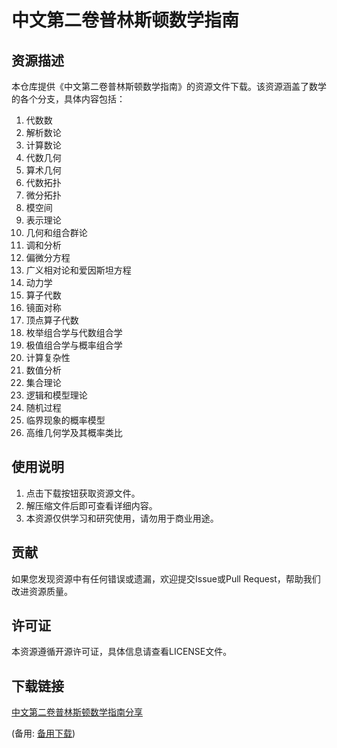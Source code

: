 # 中文第二卷普林斯顿数学指南

## 资源描述

本仓库提供《中文第二卷普林斯顿数学指南》的资源文件下载。该资源涵盖了数学的各个分支，具体内容包括：

1. 代数数
2. 解析数论
3. 计算数论
4. 代数几何
5. 算术几何
6. 代数拓扑
7. 微分拓扑
8. 模空间
9. 表示理论
10. 几何和组合群论
11. 调和分析
12. 偏微分方程
13. 广义相对论和爱因斯坦方程
14. 动力学
15. 算子代数
16. 镜面对称
17. 顶点算子代数
18. 枚举组合学与代数组合学
19. 极值组合学与概率组合学
20. 计算复杂性
21. 数值分析
22. 集合理论
23. 逻辑和模型理论
24. 随机过程
25. 临界现象的概率模型
26. 高维几何学及其概率类比

## 使用说明

1. 点击下载按钮获取资源文件。
2. 解压缩文件后即可查看详细内容。
3. 本资源仅供学习和研究使用，请勿用于商业用途。

## 贡献

如果您发现资源中有任何错误或遗漏，欢迎提交Issue或Pull Request，帮助我们改进资源质量。

## 许可证

本资源遵循开源许可证，具体信息请查看LICENSE文件。

## 下载链接
[中文第二卷普林斯顿数学指南分享](https://pan.quark.cn/s/b47dfe245301) 

(备用: [备用下载](https://pan.baidu.com/s/1CLSRSQVU9HrWmQ6tJX4p-w?pwd=1234))
